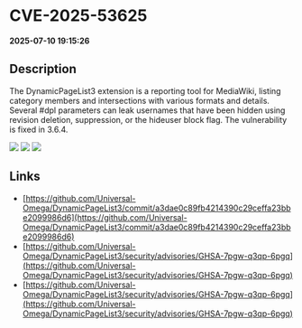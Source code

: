 # CVE-2025-53625

**2025-07-10 19:15:26**

## Description
The DynamicPageList3 extension is a reporting tool for MediaWiki, listing category members and intersections with various formats and details. Several #dpl parameters can leak usernames that have been hidden using revision deletion, suppression, or the hideuser block flag. The vulnerability is fixed in 3.6.4.

![](https://img.shields.io/static/v1?label=Score&message=8.7&color=red)
![](https://img.shields.io/static/v1?label=Severity&message=HIGH&color=red)
![](https://img.shields.io/static/v1?label=CWE&message=Exposure&color=green)

## Links
- [https://github.com/Universal-Omega/DynamicPageList3/commit/a3dae0c89fb4214390c29ceffa23bbe2099986d6](https://github.com/Universal-Omega/DynamicPageList3/commit/a3dae0c89fb4214390c29ceffa23bbe2099986d6)
- [https://github.com/Universal-Omega/DynamicPageList3/security/advisories/GHSA-7pgw-q3qp-6pgq](https://github.com/Universal-Omega/DynamicPageList3/security/advisories/GHSA-7pgw-q3qp-6pgq)
- [https://github.com/Universal-Omega/DynamicPageList3/security/advisories/GHSA-7pgw-q3qp-6pgq](https://github.com/Universal-Omega/DynamicPageList3/security/advisories/GHSA-7pgw-q3qp-6pgq)
